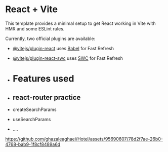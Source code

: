 # React + Vite

This template provides a minimal setup to get React working in Vite with HMR and some ESLint rules.

Currently, two official plugins are available:

- [@vitejs/plugin-react](https://github.com/vitejs/vite-plugin-react/blob/main/packages/plugin-react/README.md) uses [Babel](https://babeljs.io/) for Fast Refresh
- [@vitejs/plugin-react-swc](https://github.com/vitejs/vite-plugin-react-swc) uses [SWC](https://swc.rs/) for Fast Refresh

- # Features used
- ## react-router practice
- createSearchParams
- useSearchParams
- ....


https://github.com/ghazaleaghaei/Hotel/assets/95690607/78d2f7ae-26b0-4768-bab9-1f8cf8489a6d

